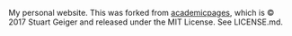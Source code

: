 My personal website. This was forked from [academicpages](https://academicpages.github.io/), which is © 2017 Stuart Geiger and released under the MIT License. See LICENSE.md.